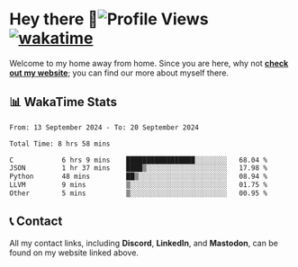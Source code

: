 # Hey there :wave:![Profile Views](https://komarev.com/ghpvc/?username=skifli) [![wakatime](https://wakatime.com/badge/user/b4317b02-0c6d-457b-82a4-a448b8a8d1df.svg)](https://wakatime.com/@b4317b02-0c6d-457b-82a4-a448b8a8d1df)

Welcome to my home away from home. Since you are here, why not [**check out my website**](https://skifli.github.io); you can find our more about myself there.

## 📊 WakaTime Stats

<!--START_SECTION:waka-->

```txt
From: 13 September 2024 - To: 20 September 2024

Total Time: 8 hrs 58 mins

C            6 hrs 9 mins    █████████████████░░░░░░░░   68.04 %
JSON         1 hr 37 mins    ████▒░░░░░░░░░░░░░░░░░░░░   17.98 %
Python       48 mins         ██▒░░░░░░░░░░░░░░░░░░░░░░   08.94 %
LLVM         9 mins          ▒░░░░░░░░░░░░░░░░░░░░░░░░   01.75 %
Other        5 mins          ▒░░░░░░░░░░░░░░░░░░░░░░░░   00.95 %
```

<!--END_SECTION:waka-->

## 📞 Contact

All my contact links, including **Discord**, **LinkedIn**, and **Mastodon**, can be found on my website linked above.
